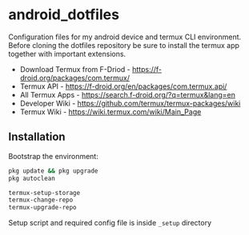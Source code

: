# android_dotfiles

Configuration files for my android device and termux CLI environment. Before cloning the dotfiles repository be sure to install the termux app together with important extensions.

- Download Termux from F-Driod - <https://f-droid.org/packages/com.termux/>
- Termux API - <https://f-droid.org/en/packages/com.termux.api/>
- All Termux Apps - <https://search.f-droid.org/?q=termux&lang=en>
- Developer Wiki - <https://github.com/termux/termux-packages/wiki>
- Termux Wiki - <https://wiki.termux.com/wiki/Main_Page>

## Installation

Bootstrap the environment:

```sh
pkg update && pkg upgrade
pkg autoclean

termux-setup-storage
termux-change-repo
termux-upgrade-repo

```

Setup script and required config file is inside `_setup` directory

